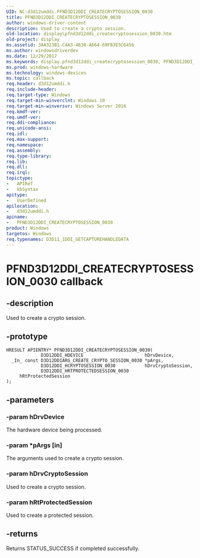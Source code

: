 ```yaml
---
UID: NC:d3d12umddi.PFND3D12DDI_CREATECRYPTOSESSION_0030
title: PFND3D12DDI_CREATECRYPTOSESSION_0030
author: windows-driver-content
description: Used to create a crypto session.
old-location: display\pfnd3d12ddi_createcryptosession_0030.htm
old-project: display
ms.assetid: 3AA323B1-C4A3-4630-A664-69FB3E5C6456
ms.author: windowsdriverdev
ms.date: 12/29/2017
ms.keywords: display.pfnd3d12ddi_createcryptosession_0030, PFND3D12DDI_CREATECRYPTOSESSION_0030 callback function [Display Devices], PFND3D12DDI_CREATECRYPTOSESSION_0030, d3d12umddi/PFND3D12DDI_CREATECRYPTOSESSION_0030
ms.prod: windows-hardware
ms.technology: windows-devices
ms.topic: callback
req.header: d3d12umddi.h
req.include-header: 
req.target-type: Windows
req.target-min-winverclnt: Windows 10
req.target-min-winversvr: Windows Server 2016
req.kmdf-ver: 
req.umdf-ver: 
req.ddi-compliance: 
req.unicode-ansi: 
req.idl: 
req.max-support: 
req.namespace: 
req.assembly: 
req.type-library: 
req.lib: 
req.dll: 
req.irql: 
topictype:
-	APIRef
-	kbSyntax
apitype:
-	UserDefined
apilocation:
-	d3d12umddi.h
apiname:
-	PFND3D12DDI_CREATECRYPTOSESSION_0030
product: Windows
targetos: Windows
req.typenames: D3D11_1DDI_GETCAPTUREHANDLEDATA
---
```


# PFND3D12DDI_CREATECRYPTOSESSION_0030 callback


## -description


Used to create a crypto session.


## -prototype


````
HRESULT APIENTRY* PFND3D12DDI_CREATECRYPTOSESSION_0030(
             D3D12DDI_HDEVICE                       hDrvDevice,
  _In_ const D3D12DDIARG_CREATE_CRYPTO_SESSION_0030 *pArgs,
             D3D12DDI_HCRYPTOSESSION_0030           hDrvCryptoSession,
             D3D12DDI_HRTPROTECTEDSESSION_0030      hRtProtectedSession
);
````


## -parameters




### -param hDrvDevice

The hardware device being processed.


### -param *pArgs [in]

The arguments used to create a crypto session.


### -param hDrvCryptoSession

Used to create a crypto session.


### -param hRtProtectedSession

Used to create a protected session.


## -returns



Returns STATUS_SUCCESS if completed successfully.



